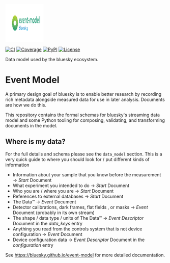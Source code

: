 <img src="https://raw.githubusercontent.com/bluesky/event-model/refs/heads/main/docs/images/event-model-logo.svg"
     style="background: none" width="120px" height="120px" align="center" alt="logo">

[![CI](https://github.com/bluesky/event-model/actions/workflows/ci.yml/badge.svg)](https://github.com/bluesky/event-model/actions/workflows/ci.yml)
[![Coverage](https://codecov.io/gh/bluesky/event-model/branch/main/graph/badge.svg)](https://codecov.io/gh/bluesky/event-model)
[![PyPI](https://img.shields.io/pypi/v/event-model.svg)](https://pypi.org/project/event-model)
[![License](https://img.shields.io/badge/License-Apache%202.0-blue.svg)](https://www.apache.org/licenses/LICENSE-2.0)

Data model used by the bluesky ecosystem.

# Event Model

A primary design goal of bluesky is to enable better research by recording
rich metadata alongside measured data for use in later analysis. Documents are
how we do this.

This repository contains the formal schemas for bluesky's streaming data model
and some Python tooling for composing, validating, and transforming documents
in the model.

## Where is my data?

For the full details and schema please see the `data_model` section.  This is a very quick guide to where
you should look for / put different kinds of information

* Information about your sample that you know before the measurement → *Start* Document
* What experiment you intended to do → *Start* Document
* Who you are / where you are → *Start* Document
* References to external databases → *Start* Document
* The Data™  → *Event* Document
* Detector calibrations, dark frames, flat fields , or masks  → *Event* Document (probably in its own stream)
* The shape / data type / units of The Data™  → *Event Descriptor* Document in the *data_keys* entry
* Anything you read from the controls system that is not device configuration  → *Event* Document
* Device configuration data  → *Event Descriptor* Document in the *configuration* entry

<!-- README only content. Anything below this line won't be included in index.md -->

See https://bluesky.github.io/event-model for more detailed documentation.
